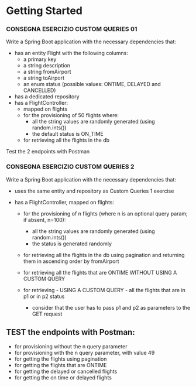 # Getting Started

### CONSEGNA ESERCIZIO CUSTOM QUERIES 01

Write a Spring Boot application with the necessary dependencies that:
* has an entity Flight with the following columns:
  * a primary key 
  * a string description 
  * a string fromAirport 
  * a string toAirport 
  * an enum status (possible values: ONTIME, DELAYED and CANCELLED)
* has a dedicated repository 
* has a FlightController:
  * mapped on flights 
  * for the provisioning of 50 flights where: 
    * all the string values are randomly generated (using random.ints())
    * the default status is ON_TIME
  * for retrieving all the flights in the db

Test the 2 endpoints with Postman

### CONSEGNA ESERCIZIO CUSTOM QUERIES 2

Write a Spring Boot application with the necessary dependencies that:
* uses the same entity and repository as Custom Queries 1 exercise
* has a FlightController, mapped on flights:

  * for the provisioning of n flights (where n is an optional query param; if absent, n=100):
    * all the string values are randomly generated (using random.ints())
    * the status is generated randomly
    
  * for retrieving all the flights in the db using pagination 
  and returning them in ascending order by fromAirport 
  * for retrieving all the flights that are ONTIME WITHOUT USING A CUSTOM QUERY 
  * for retrieving - USING A CUSTOM QUERY - all the flights that are in p1 or in p2 status 
    * consider that the user has to pass p1 and p2 as parameters to the GET request
 
## TEST the endpoints with Postman:
* for provisioning without the n query parameter 
* for provisioning with the n query parameter, with value 49 
* for getting the flights using pagination 
* for getting the flights that are ONTIME 
* for getting the delayed or cancelled flights 
* for getting the on time or delayed flights




